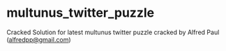 multunus_twitter_puzzle
=======================

Cracked Solution for latest multunus twitter puzzle cracked by Alfred Paul (alfredpp@gmail.com)
